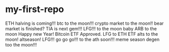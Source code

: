 # my-first-repo
ETH
halving is coming!!!
btc to the moon!!!
crypto market to the moon!!
bear market is finished?
TIA is next gem!!!
LFG!!!
to the moon baby
ARB to the moon
Happy new Year!
Bitcoin ETF Approved.
LFG to ETH ETF
alts to the moon!
altseason!
LFG!!!
go go go!!!
to the ath soon!!!
meme season
degen too the moon!!!

